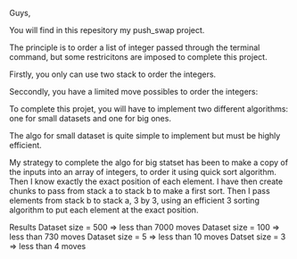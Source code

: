 Guys,

You will find in this repesitory my push_swap project.

The principle is to order a list of integer passed through the terminal command, but some restricitons are imposed to complete this project.

Firstly, you only can use two stack to order the integers.

Seccondly, you have a limited move possibles to order the integers:

To complete this projet, you will have to implement two different algorithms: one for small datasets and one for big ones.

The algo for small dataset is quite simple to implement but must be highly efficient.

My strategy to complete the algo for big statset has been to make a copy of the inputs into an array of integers, to order it using quick sort algorithm. Then I know exactly the exact position of each element. I have then create chunks to pass from stack a to stack b to make a first sort. Then I pass elements from stack b to stack a, 3 by 3, using an efficient 3 sorting algorithm to put each element at the exact position.


Results
Dataset size = 500 => less than 7000 moves
Dataset size = 100 => less than 730 moves
Dataset size = 5 => less than 10 moves
Datset size = 3 => less than 4 moves
